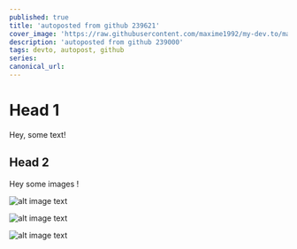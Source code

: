 ```yaml
---
published: true
title: 'autoposted from github 239621'
cover_image: 'https://raw.githubusercontent.com/maxime1992/my-dev.to/master/blog-posts/manage-dev-to-blog-posts-with-continuous-deployment/assets/github-travis-dev-to.png'
description: 'autoposted from github 239000'
tags: devto, autopost, github
series:
canonical_url:
---
```


# Head 1

Hey, some text!

## Head 2

Hey some images !

![alt image text](https://ik.imagekit.io/0h2y0y2rw/Screenshot_2020-01-13_Welcome_to_Traffic_England_dtHMkHSlS.png)

![alt image text](https://ik.imagekit.io/0h2y0y2rw/Screenshot_2020-01-16_confs_review_-_pick_your_next_conf_with_ease_2isxV5wjy.png)

![alt image text](https://ik.imagekit.io/0h2y0y2rw/Screenshot_2020-01-09_OpenFlights_org_Flight_logging__mapping__stats_and_sharing_Brf0lx_LB.png)
